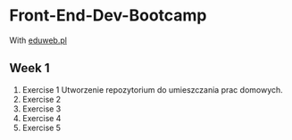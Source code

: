 # Front-End-Dev-Bootcamp
With [eduweb.pl](http://eduweb.pl/)

## Week 1

1. Exercise 1
Utworzenie repozytorium do umieszczania prac domowych.
2. Exercise 2
3. Exercise 3
4. Exercise 4
5. Exercise 5
